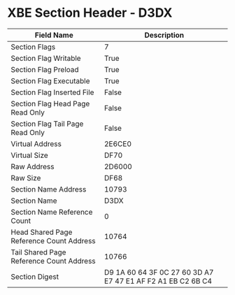 # XBE Section Header - D3DX

| Field Name | Description |
|---|---|
| Section Flags | 7 |
| Section Flag Writable | True |
| Section Flag Preload | True |
| Section Flag Executable | True |
| Section Flag Inserted File | False |
| Section Flag Head Page Read Only | False |
| Section Flag Tail Page Read Only | False |
| Virtual Address | 2E6CE0 |
| Virtual Size | DF70 |
| Raw Address | 2D6000 |
| Raw Size | DF68 |
| Section Name Address | 10793 |
| Section Name | D3DX |
| Section Name Reference Count | 0 |
| Head Shared Page Reference Count Address | 10764 |
| Tail Shared Page Reference Count Address | 10766 |
| Section Digest | D9 1A 60 64 3F 0C 27 60 3D A7 E7 47 E1 AF F2 A1 EB C2 6B C4 |
